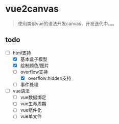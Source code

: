 # vue2canvas

> 使用类似vue的语法开发canvas，开发迭代中。。。

## todo
- [ ] html支持
  - [x] 基本盒子模型
  - [x] 绘制颜色/图片
  - [ ] overflow支持
    - [x] overflow:hidden支持
  - [ ] 事件处理
- [ ] vue语法
  - [ ] vue数据绑定
  - [ ] vue生命周期
  - [ ] vue组件化
  - [ ] vue单文件